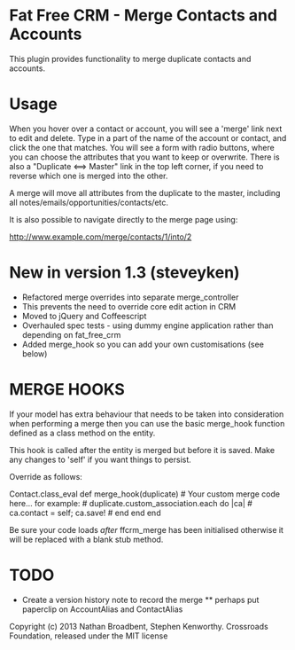 Fat Free CRM - Merge Contacts and Accounts
==========================================

This plugin provides functionality to merge duplicate contacts and accounts.


Usage
=====

When you hover over a contact or account, you will see a 'merge' link next to edit and delete. 
Type in a part of the name of the account or contact, and click the one that matches.
You will see a form with radio buttons, where you can choose the attributes that you want to keep or overwrite.
There is also a "Duplicate <==> Master" link in the top left corner, if you need to reverse which one is merged into the other.

A merge will move all attributes from the duplicate to the master,
including all notes/emails/opportunities/contacts/etc. 

It is also possible to navigate directly to the merge page using:

  http://www.example.com/merge/contacts/1/into/2

New in version 1.3 (steveyken)
==================

* Refactored merge overrides into separate merge_controller
 * This prevents the need to override core edit action in CRM
* Moved to jQuery and Coffeescript
* Overhauled spec tests - using dummy engine application rather than depending on fat_free_crm
* Added merge_hook so you can add your own customisations (see below)

MERGE HOOKS
===========

If your model has extra behaviour that needs to be taken into consideration when performing a merge then you can use the basic merge_hook function defined as a class method on the entity.

This hook is called after the entity is merged but before it is saved. 
Make any changes to 'self' if you want things to persist.

Override as follows:

  Contact.class_eval
    def merge_hook(duplicate)
      # Your custom merge code here... for example:
      # duplicate.custom_association.each do |ca|
        # ca.contact = self; ca.save!
      # end
    end
  end

Be sure your code loads *after* ffcrm_merge has been initialised otherwise it will be replaced with a blank stub method.

TODO
====

* Create a version history note to record the merge
** perhaps put paperclip on AccountAlias and ContactAlias

Copyright (c) 2013 Nathan Broadbent, Stephen Kenworthy. Crossroads Foundation, released under the MIT license
